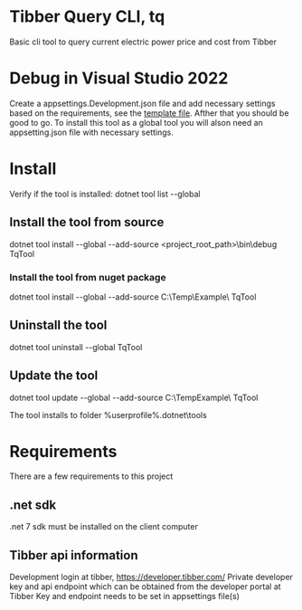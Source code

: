 # Tibber Query CLI, tq
Basic cli tool to query current electric power price and cost from Tibber

# Debug in Visual Studio 2022
Create a appsettings.Development.json file and add necessary settings based on the requirements, see the [template file](./TqTool/template.appsettings.json). Afther that you should be good to go.
To install this tool as a global tool you will alson need an appsetting.json file with necessary settings.

# Install
Verify if the tool is installed: dotnet tool list --global

## Install the tool from source
dotnet tool install --global --add-source <project_root_path>\bin\debug TqTool

### Install the tool from nuget package
dotnet tool install --global --add-source C:\Temp\Example\ TqTool

## Uninstall the tool
dotnet tool uninstall --global TqTool

## Update the tool
dotnet tool update --global --add-source C:\TempExample\ TqTool

The tool installs to folder %userprofile%\.dotnet\tools

# Requirements
There are a few requirements to this project

## .net sdk
.net 7 sdk must be installed on the client computer

## Tibber api information
Development login at tibber, https://developer.tibber.com/
Private developer key and api endpoint which can be obtained from the developer portal at Tibber
Key and endpoint needs to be set in appsettings file(s)